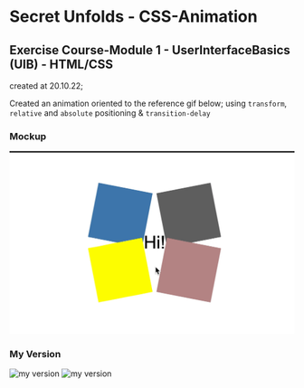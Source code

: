 # Secret Unfolds - CSS-Animation

## Exercise Course-Module 1 - UserInterfaceBasics (UIB) - HTML/CSS

created at 20.10.22;

Created an animation oriented to the reference gif below; using `transform`, `relative` and `absolute` positioning & `transition-delay`

### Mockup

![secret](secret-unfolds.gif)

### My Version

![my version](my-version.png)
![my version](my-version.gif)
